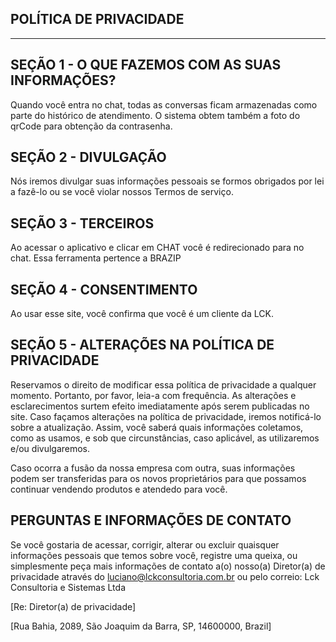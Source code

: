 ## POLÍTICA DE PRIVACIDADE

----

## SEÇÃO 1 - O QUE FAZEMOS COM AS SUAS INFORMAÇÕES?
Quando você entra no chat, todas as conversas ficam armazenadas como parte do histórico de atendimento.
O sistema obtem também a foto do qrCode para obtenção da contrasenha.


## SEÇÃO 2 - DIVULGAÇÃO

Nós iremos divulgar suas informações pessoais se formos obrigados por lei a fazê-lo ou se você violar nossos Termos de serviço.



## SEÇÃO 3 - TERCEIROS
Ao acessar o aplicativo e clicar em CHAT você é redirecionado para no chat. Essa ferramenta pertence a BRAZIP 


## SEÇÃO 4 - CONSENTIMENTO

Ao usar esse site, você confirma que você é um cliente da LCK.


## SEÇÃO 5 - ALTERAÇÕES NA POLÍTICA DE PRIVACIDADE

Reservamos o direito de modificar essa política de privacidade a qualquer momento. Portanto, por favor, leia-a com frequência. As alterações e esclarecimentos surtem efeito imediatamente após serem publicadas no site. Caso façamos alterações na política de privacidade, iremos notificá-lo sobre a atualização. Assim, você saberá quais informações coletamos, como as usamos, e sob que circunstâncias, caso aplicável, as utilizaremos e/ou divulgaremos.

Caso ocorra a fusão da nossa empresa com outra, suas informações podem ser transferidas para os novos proprietários para que possamos continuar vendendo produtos e atendedo para você.


## PERGUNTAS E INFORMAÇÕES DE CONTATO

Se você gostaria de acessar, corrigir, alterar ou excluir quaisquer informações pessoais que temos sobre você, registre uma queixa, ou simplesmente peça mais informações de contato a(o) nosso(a) Diretor(a) de privacidade através do luciano@lckconsultoria.com.br ou pelo correio: Lck Consultoria e Sistemas Ltda

[Re: Diretor(a) de privacidade]

[Rua Bahia, 2089, São Joaquim da Barra, SP, 14600000, Brazil]
